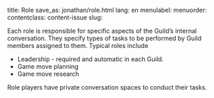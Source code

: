 title: Role
save_as: jonathan/role.html
lang: en
menulabel:
menuorder:
contentclass: content-issue
slug:

Each role is responsible for specific aspects of the Guild’s internal conversation. They specify types of tasks to be performed by Guild members assigned to them. Typical roles include

-   Leadership - required and automatic in each Guild.
-   Game move planning
-   Game move research

Role players have private conversation spaces to conduct their tasks.